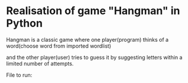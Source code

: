 # Realisation of game "Hangman" in Python

Hangman is a classic game where one player(program) thinks of a word(choose word from imported wordlist) 

and the other player(user) tries to guess it by suggesting letters within a limited number of attempts.

File to run: 
